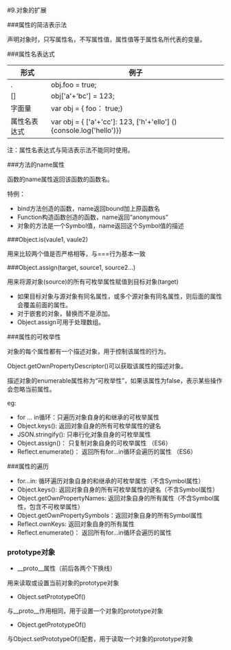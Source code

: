 #9.对象的扩展

###属性的简洁表示法

声明对象时，只写属性名，不写属性值，属性值等于属性名所代表的变量。

###属性名表达式

|形式|例子|
| ----- | ----- |
|.|obj.foo = true;|
|[]|obj['a'+'bc'] = 123;|
|字面量|var obj = { foo： true;}|
|属性名表达式|var obj = { ['a'+'cc']: 123, \['h'+'ello'\] () {console.log('hello')}}|

注：属性名表达式与简洁表示法不能同时使用。

###方法的name属性

函数的name属性返回该函数的函数名。

特例：
 * bind方法创造的函数，name返回bound加上原函数名
 * Function构造函数创造的函数，name返回“anonymous”
 * 对象的方法是一个Symbol值，name返回这个Symbol值的描述

###Object.is(vaule1, vaule2)

 用来比较两个值是否严格相等，与===行为基本一致

###Object.assign(target, source1, source2...)

 用来将源对象(source)的所有可枚举属性赋值到目标对象(target)
  * 如果目标对象与源对象有同名属性，或多个源对象有同名属性，则后面的属性会覆盖前面的属性。
  * 对于嵌套的对象，替换而不是添加。
  * Object.assign可用于处理数组。

###属性的可枚举性

对象的每个属性都有一个描述对象，用于控制该属性的行为。

Object.getOwnPropertyDescriptor()可以获取该属性的描述对象。

描述对象的enumerable属性称为“可枚举性”，如果该属性为false，表示某些操作会忽略当前属性。

eg:
  * for ... in循环：只遍历对象自身的和继承的可枚举属性
  * Object.keys(): 返回对象自身的所有可枚举属性的键名
  * JSON.stringify(): 只串行化对象自身的可枚举属性
  * Object.assign()： 只复制对象自身的可枚举属性 （ES6）
  * Reflect.enumerate()： 返回所有for...in循环会遍历的属性 （ES6）

###属性的遍历
 * for...in: 循环遍历对象自身的和继承的可枚举属性（不含Symbol属性）
 * Object.keys(): 返回对象自身的所有可枚举属性的键名（不含Symbol属性）
 * Object.getOwnPropertyNames: 返回对象自身的所有属性（不含Symbol属性，包含不可枚举属性）
 * Object.getOwnPropertySymbols：返回对象自身的所有Symbol属性
 * Reflect.ownKeys: 返回对象自身的所有属性
 * Reflect.enumerate()： 返回所有for...in循环会遍历的属性

### prototype对象
* \_\_proto\_\_属性（前后各两个下换线）

用来读取或设置当前对象的prototype对象

* Object.setPrototypeOf()

与__proto__作用相同，用于设置一个对象的prototype对象

* Object.getPrototypeOf()

与Object.setPrototypeOf()配套，用于读取一个对象的prototype对象

